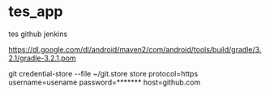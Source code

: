 # tes_app
tes github jenkins



https://dl.google.com/dl/android/maven2/com/android/tools/build/gradle/3.2.1/gradle-3.2.1.pom

git credential-store --file ~/git.store store
protocol=https
username=usename
password=*******
host=github.com


